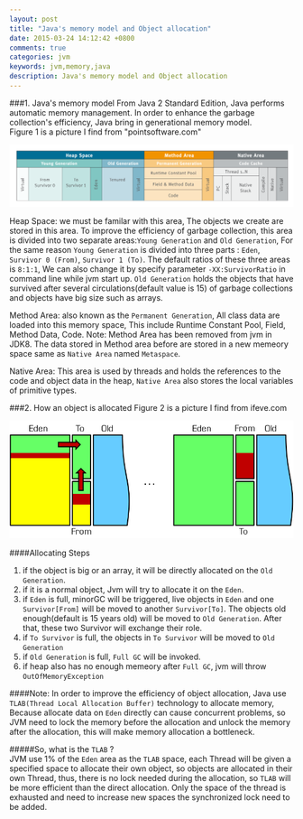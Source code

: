 ```yaml
---
layout: post
title: "Java's memory model and Object allocation"
date: 2015-03-24 14:12:42 +0800
comments: true
categories: jvm
keywords: jvm,memory,java
description: Java's memory model and Object allocation
---
```

###1. Java's memory model
From Java 2 Standard Edition, Java performs automatic memory management. In order to enhance the garbage collection's efficiency, Java bring in generational memory model.   
Figure 1 is a picture I find from "pointsoftware.com"  

![java memeory model][1]  

<!--more-->
  
Heap Space: we must be familar with this area, The objects we create are stored  in this area. To improve the efficiency of garbage collection, this area is divided into two separate areas:`Young Generation` and `Old Generation`, For the same reason `Young Generation` is divided into three parts : `Eden`, `Survivor 0 (From)`, `Survivor 1 (To)`. The default ratios of these three areas is `8:1:1`, We can also change it by specify parameter  `-XX:SurvivorRatio` in command line while jvm start up.   `Old Generation` holds the objects that have survived after several circulations(default value is 15) of garbage collections and objects have big size such as arrays.   
   
Method Area:  also known as the `Permanent Generation`, All class data are loaded into this memory space, This include Runtime Constant Pool, Field, Method Data, Code. Note: Method Area has been removed from jvm in JDK8.  The data stored in Method area before are stored in a new memeory  space same as `Native Area` named `Metaspace`.   
  
Native Area: This area is  used by threads and holds the references to the code and object data in the heap, `Native Area` also stores the local variables of primitive types.   
  
  
###2. How an object is allocated
Figure 2 is a picture I find from ifeve.com 
 
![allocate memory for objects][2]  

####Allocating Steps

1. if the object is big or an array, it will be directly allocated on the `Old Generation`.  
2. if it is a normal object, Jvm will try to allocate it on the `Eden`.  
3. if `Eden` is full, minorGC will be triggered, live objects in `Eden` and one  `Survivor[From]` will be moved to another  `Survivor[To]`. The objects old enough(default is 15 years old) will be moved to `Old Generation`. After that, these two Survivor will exchange their role.  
4. if  `To Survivor` is full, the objects in `To Survivor` will be moved to `Old Generation`  
5. if `Old Generation` is full, `Full GC` will be invoked.  
6. if heap also has no enough memeory after `Full GC`, jvm will throw `OutOfMemoryException`  

####Note:
In order to improve the efficiency of object allocation, Java use `TLAB(Thread Local Allocation Buffer)` technology to allocate memory, Because allocate data on `Eden` directly can cause concurrent problems, so JVM need to lock the memory before the allocation and unlock the memory after the allocation, this will make memory allocation a bottleneck.  

#####So, what is the `TLAB` ?  
JVM use 1% of the `Eden` area as the `TLAB` space, each Thread will be given a specified space to allocate their own object, so objects are allocated in their own Thread, thus, there is no lock needed during the allocation, so `TLAB` will be more efficient than the direct allocation.  Only the space of the thread is exhausted and need to increase new spaces the synchronized lock need to be added.  




[1]:/images/blog/2015-03/20150324-RuntimeDataAreas_JVM_Model.png
[2]:/images/blog/2015-03/20150324-eden_survivor.png

